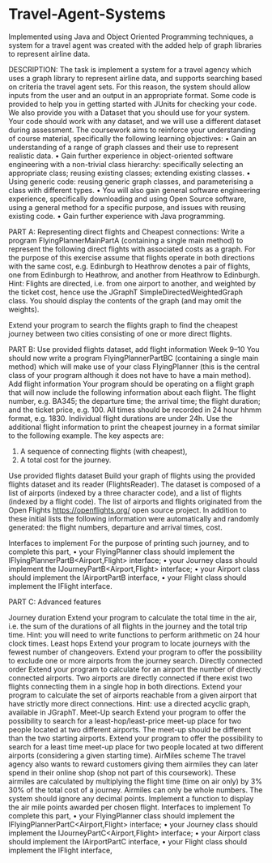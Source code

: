 # Travel-Agent-Systems
Implemented using Java and Object Oriented Programming techniques, a system for a travel agent was created with the added help of graph libraries to represent airline data.

DESCRIPTION:
The task is implement a system for a travel agency which uses a graph library to represent airline data,
and supports searching based on criteria the travel agent sets. For this reason, the system should
allow inputs from the user and an output in an appropriate format.
Some code is provided to help you in getting started with JUnits for checking your code. We also
provide you with a Dataset that you should use for your system. Your code should work with any
dataset, and we will use a different dataset during assessment.
The coursework aims to reinforce your understanding of course material, specifically the following learning
objectives:
• Gain an understanding of a range of graph classes and their use to represent realistic data.
• Gain further experience in object-oriented software engineering with a non-trivial class hierarchy:
specifically selecting an appropriate class; reusing existing classes; extending existing classes.
• Using generic code: reusing generic graph classes, and parameterising a class with different types.
• You will also gain general software engineering experience, specifically downloading and using Open
Source software, using a general method for a specific purpose, and issues with reusing existing
code.
• Gain further experience with Java programming.

PART A: Representing direct flights and Cheapest connections:
Write a program FlyingPlannerMainPartA (containing a single main method) to represent the
following direct flights with associated costs as a graph. For the purpose of this exercise assume
that flights operate in both directions with the same cost, e.g. Edinburgh to Heathrow denotes a
pair of flights, one from Edinburgh to Heathrow, and another from Heathrow to Edinburgh.
Hint: Flights are directed, i.e. from one airport to another, and weighted by the ticket cost,
hence use the JGraphT SimpleDirectedWeightedGraph class. You should display the contents
of the graph (and may omit the weights).

Extend your program to search the flights graph to find the cheapest journey between two cities
consisting of one or more direct flights.


PART B: Use provided flights dataset, add flight information Week 9–10
You should now write a program FlyingPlannerPartBC (containing a single main method) which
will make use of your class FlyingPlanner (this is the central class of your program although it
does not have to have a main method).
Add flight information
Your program should be operating on a flight graph that will now include the following
information about each flight. The flight number, e.g. BA345; the departure time; the arrival time;
the flight duration; and the ticket price, e.g. 100. All times should be recorded in 24 hour hhmm
format, e.g. 1830. Individual flight durations are under 24h.
Use the additional flight information to print the cheapest journey in a format similar to the
following example. The key aspects are:
1. A sequence of connecting flights (with cheapest),
2. A total cost for the journey.

Use provided flights dataset
Build your graph of flights using the provided flights dataset and its reader (FlightsReader). The
dataset is composed of a list of airports (indexed by a three character code), and a list of flights
(indexed by a flight code). The list of airports and flights originated from the Open Flights
https://openflights.org/ open source project. In addition to these initial lists the following
information were automatically and randomly generated: the flight numbers, departure and
arrival times, cost.

Interfaces to implement
For the purpose of printing such journey, and to complete this part,
• your FlyingPlanner class should implement the IFlyingPlannerPartB<Airport,Flight> interface;
• your Journey class should implement the IJourneyPartB<Airport,Flight> interface;
• your Airport class should implement the IAirportPartB interface,
• your Flight class should implement the IFlight interface.


PART C: Advanced features

Journey duration
Extend your program to calculate the total time in the air, i.e. the sum of the durations of all
flights in the journey and the total trip time.
Hint: you will need to write functions to perform arithmetic on 24 hour clock times.
Least hops
Extend your program to locate journeys with the fewest number of changeovers. Extend your
program to offer the possibility to exclude one or more airports from the journey search.
Directly connected order
Extend your program to calculate for an airport the number of directly connected airports. Two
airports are directly connected if there exist two flights connecting them in a single hop in both
directions. Extend your program to calculate the set of airports reachable from a given airport
that have strictly more direct connections.
Hint: use a directed acyclic graph, available in JGraphT.
Meet-Up search
Extend your program to offer the possibility to search for a least-hop/least-price meet-up
place for two people located at two different airports. The meet-up should be different than
the two starting airports. Extend your program to offer the possibility to search for a least time
meet-up place for two people located at two different airports (considering a given starting
time).
AirMiles scheme
The travel agency also wants to reward customers giving them airmiles they can later spend in
their online shop (shop not part of this coursework). These airmiles are calculated by
multiplying the flight time (time on air only) by 3% 30% of the total cost of a journey. Airmiles
can only be whole numbers. The system should ignore any decimal points. Implement a
function to display the air mile points awarded per chosen flight.
Interfaces to implement
To complete this part,
• your FlyingPlanner class should implement the IFlyingPlannerPartC<Airport,Flight> interface;
• your Journey class should implement the IJourneyPartC<Airport,Flight> interface;
• your Airport class should implement the IAirportPartC interface,
• your Flight class should implement the IFlight interface,
